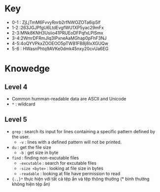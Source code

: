 # Key
+ 0-1 : ZjLjTmM6FvvyRnrb2rfNWOZOTa6ip5If
+ 1-2 :263JGJPfgU6LtdEvgfWU1XP5yac29mFx
+ 2-3:MNk8KNH3Usiio41PRUEoDFPqfxLPlSmx
+ 3-4:2WmrDFRmJIq3IPxneAaMGhap0pFhF3NJ
+ 4-5:4oQYVPkxZOOEOO5pTW81FB8j8lxXGUQw
+ 5-6 : HWasnPhtq9AVKe0dmk45nxy20cvUa6EG 

# Knowedge

## Level 4

+ Common humman-readable data are ASCII and Unicode
+ `*` : wildcard

## Level 5

+ `grep` : search its input for lines containing a specific pattern defined by the user.
	+ `-v` :  lines with a defined pattern will not be printed.
+ `du` : get the file size
	+ `-b` : get size in byte
+ `find` : finding non-excutable files
	+ `-excutable` : search for excutable files
	+ `-size <byte>` : looking at file size in bytes
	+ `-readable` : looking at file have permission to read
+ `{.,}*` thực hiện với tất cả tệp ẩn và tệp thông thường (* bình thường không hiện tệp ẩn)